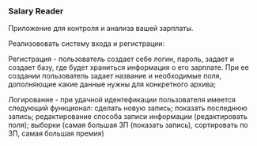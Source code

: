 ### Salary Reader
Приложение для контроля и анализа вашей зарплаты.

Реализововать систему входа и регистрации:

Регистрация - пользователь создает себе логин, пароль, задает и создает базу, где будет храниться информация
о его зарплате. При ее создании пользователь задает название и необходимые поля, дополняющие какие данные
нужны для конкретного архива;

Логирование - при удачной идентефикации пользователя имеется следующий функционал: 
сделать новую запись; 
показать последнюю запись; 
редактирование способа записи информации (редактировать поля); 
выборки (самая большая ЗП (показать запись), сортировать по ЗП, самая большая премия)